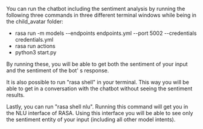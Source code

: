 You can run the chatbot including the sentiment analysis by running the following three commands in three different terminal windows while being in the child_avatar folder: 
- rasa run -m models --endpoints endpoints.yml --port 5002 --credentials credentials.yml
- rasa run actions
- python3 start.py

By running these, you will be able to get both the sentiment of your input and the sentiment of the bot'
s response. 

It is also possible to run "rasa shell" in your terminal. This way you will be able to get in a conversation with the chatbot without seeing the sentiment results. 

Lastly, you can run "rasa shell nlu". Running this command will get you in the NLU interface of RASA. Using this interface you will be able to see only the sentiment entity of your input (including all other model intents).
